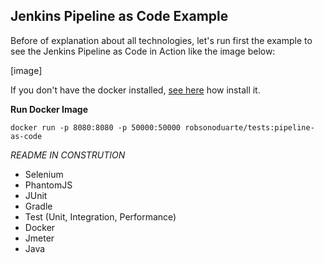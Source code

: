 Jenkins Pipeline as Code Example
---------------------------------------------------------------------------------------

Before of explanation about all technologies, let's run first the example to see the Jenkins Pipeline as Code in Action like the image below:

[image]

If you don't have the docker installed, [see here](https://www.docker.com/products/docker) how install it.


**Run Docker Image**
```
docker run -p 8080:8080 -p 50000:50000 robsonoduarte/tests:pipeline-as-code

```

*README IN CONSTRUTION*

* Selenium 
* PhantomJS 
* JUnit 
* Gradle 
* Test (Unit, Integration, Performance)
* Docker 
* Jmeter 
* Java
